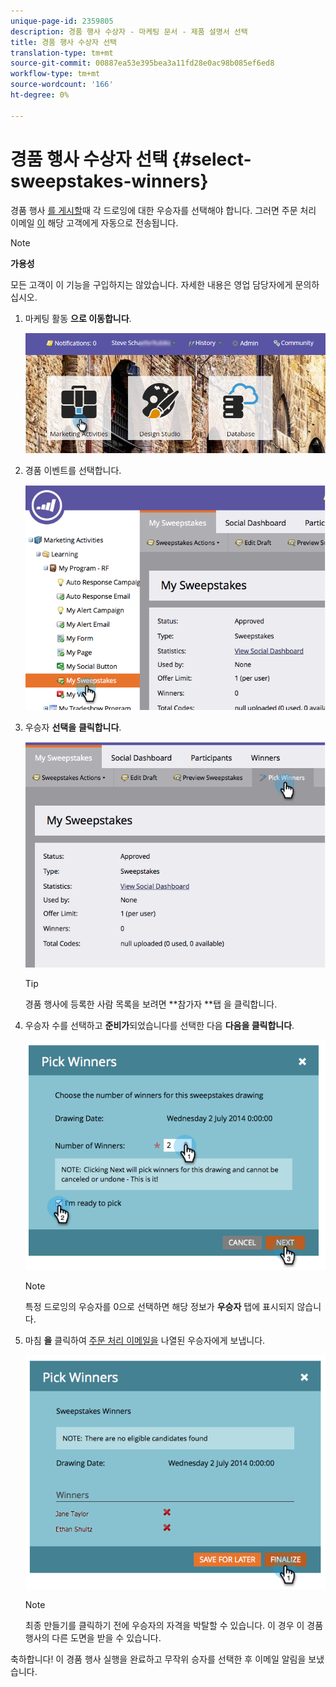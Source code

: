 ```yaml
---
unique-page-id: 2359805
description: 경품 행사 수상자 - 마케팅 문서 - 제품 설명서 선택
title: 경품 행사 수상자 선택
translation-type: tm+mt
source-git-commit: 00887ea53e395bea3a11fd28e0ac98b085ef6ed8
workflow-type: tm+mt
source-wordcount: '166'
ht-degree: 0%

---
```



# 경품 행사 수상자 선택 {#select-sweepstakes-winners}

경품 행사 [를 게시할](publish-a-sweepstakes.md)때 각 드로잉에 대한 우승자를 선택해야 합니다. 그러면 주문 처리 이메일 [이](../../../../product-docs/demand-generation/social/social-functions/use-emails-in-social-promotions.md) 해당 고객에게 자동으로 전송됩니다.

>[!NOTE]
>
>**가용성**
>
>모든 고객이 이 기능을 구입하지는 않았습니다. 자세한 내용은 영업 담당자에게 문의하십시오.

1. 마케팅 활동 **으로 이동합니다**.

   ![](assets/login-marketing-activities.png)

1. 경품 이벤트를 선택합니다.

   ![](assets/image2014-9-25-17-3a47-3a37.png)

1. 우승자 **선택을** **클릭합니다**.

   ![](assets/image2014-9-25-17-3a47-3a49.png)

   >[!TIP]
   >
   >경품 행사에 등록한 사람 목록을 보려면 **참가자 **탭 을 클릭합니다.

1. 우승자 수를 선택하고 **준비가**&#x200B;되었습니다를 선택한 다음 **다음을 클릭합니다**.

   ![](assets/image2014-9-25-17-3a49-3a2.png)

   >[!NOTE]
   >
   >특정 드로잉의 우승자를 0으로 선택하면 해당 정보가 **우승자** 탭에 표시되지 않습니다.

1. 마침 **을** 클릭하여 [주문 처리 이메일을](https://community.marketo.com/MarketoArticle?id=kA050000000L8A6) 나열된 우승자에게 보냅니다.

   ![](assets/image2014-9-25-17-3a49-3a48.png)

   >[!NOTE]
   >
   >최종 만들기를 클릭하기 전에 우승자의 자격을 박탈할 수 있습니다. 이 경우 이 경품 행사의 다른 도면을 받을 수 있습니다.

축하합니다! 이 경품 행사 실행을 완료하고 무작위 승자를 선택한 후 이메일 알림을 보냈습니다.